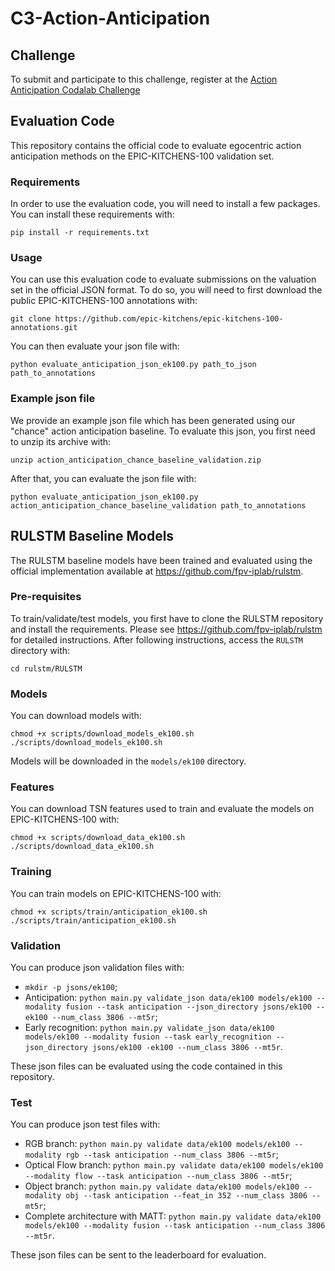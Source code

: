 # C3-Action-Anticipation

## Challenge
To submit and participate to this challenge, register at the [Action Anticipation Codalab Challenge](https://competitions.codalab.org/competitions/25925)

## Evaluation Code
This repository contains the official code to evaluate egocentric action anticipation methods on the EPIC-KITCHENS-100 validation set. 

### Requirements
In order to use the evaluation code, you will need to install a few packages. You can install these requirements with: 

`pip install -r requirements.txt`

### Usage
You can use this evaluation code to evaluate submissions on the valuation set in the official JSON format. To do so, you will need to first download the public EPIC-KITCHENS-100 annotations with:

`git clone https://github.com/epic-kitchens/epic-kitchens-100-annotations.git`

You can then evaluate your json file with:

`python evaluate_anticipation_json_ek100.py path_to_json path_to_annotations`

### Example json file
We provide an example json file which has been generated using our "chance" action anticipation baseline. To evaluate this json, you first need to unzip its archive with:

`unzip action_anticipation_chance_baseline_validation.zip`

After that, you can evaluate the json file with:

`python evaluate_anticipation_json_ek100.py action_anticipation_chance_baseline_validation path_to_annotations`

## RULSTM Baseline Models 
The RULSTM baseline models have been trained and evaluated using the official implementation available at https://github.com/fpv-iplab/rulstm.

### Pre-requisites
To train/validate/test models, you first have to clone the RULSTM repository and install the requirements. Please see https://github.com/fpv-iplab/rulstm for detailed instructions. After following instructions, access the `RULSTM` directory with:

`cd rulstm/RULSTM`

### Models
You can download models with:

`chmod +x scripts/download_models_ek100.sh` 
`./scripts/download_models_ek100.sh` 

Models will be downloaded in the `models/ek100` directory.

### Features
You can download TSN features used to train and evaluate the models on EPIC-KITCHENS-100 with:

`chmod +x scripts/download_data_ek100.sh`
`./scripts/download_data_ek100.sh`

### Training
You can train models on EPIC-KITCHENS-100 with:

`chmod +x scripts/train/anticipation_ek100.sh`
`./scripts/train/anticipation_ek100.sh`

### Validation
You can produce json validation files with:

 * `mkdir -p jsons/ek100`;
 * Anticipation: `python main.py validate_json data/ek100 models/ek100 --modality fusion --task anticipation --json_directory jsons/ek100 --ek100 --num_class 3806 --mt5r`;
 * Early recognition: `python main.py validate_json data/ek100 models/ek100 --modality fusion --task early_recognition --json_directory jsons/ek100 -ek100 --num_class 3806 --mt5r`.

These json files can be evaluated using the code contained in this repository.
 
### Test
You can produce json test files with:

 * RGB branch: `python main.py validate data/ek100 models/ek100 --modality rgb --task anticipation --num_class 3806 --mt5r`;
 * Optical Flow branch: `python main.py validate data/ek100 models/ek100 --modality flow --task anticipation --num_class 3806 --mt5r`;
 * Object branch: `python main.py validate data/ek100 models/ek100 --modality obj --task anticipation --feat_in 352 --num_class 3806 --mt5r`;
 * Complete architecture with MATT: `python main.py validate data/ek100 models/ek100 --modality fusion --task anticipation --num_class 3806 --mt5r`.

These json files can be sent to the leaderboard for evaluation.

